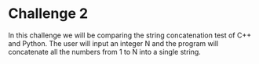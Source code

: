 # Challenge 2

In this challenge we will be comparing the string concatenation test of C++ and Python. The user will input an integer N and the
program will concatenate all the numbers from 1 to N into a single string.
